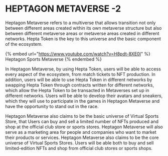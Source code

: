 # HEPTAGON METAVERSE -2

&#x20;     Heptagon Metaverse refers to a multiverse that allows transition not only between different areas created within its own metaverse structure but also between different metaverse areas or metaverse areas created in different networks. Hepta Token is the key to this universe and the basic component of the ecosystem.&#x20;

{% embed url="https://www.youtube.com/watch?v=H8pdt-8XE0I" %}
Heptagon Sports Metaverse
{% endembed %}

&#x20;      In Heptagon Metaverse, by using Hepta Token, users will be able to access every aspect of the ecosystem, from match tickets to NFT production. In addition, users will be able to use Hepta Token in different networks by swapping Hepta Token through contracts written for different networks, which allow the Hepta Token to be transacted in Metaverses set up in different networks. Users will be able to develop their avatars and sneakers, which they will use to participate in the games in Heptagon Metaverse and have the opportunity to stand out in the race.&#x20;

&#x20;        Heptagon Metaverse also claims to be the basic universe of Virtual Sports Store, that Users can buy and sell a limited number of NFTs produced and shop at the official club store or sports stores. Heptagon Metaverse will also serve as a marketing area for people and companies who want to market their products or services. Heptagon Metaverse also claims to be the core universe of Virtual Sports Stores. Users will be able both to buy and sell limited-edition NFTs and shop from official club stores or sports shops.

